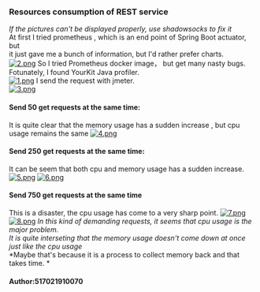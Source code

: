 ### Resources consumption of REST service
*If the pictures can't be displayed properly, use shadowsocks to fix it*<br>
At first I tried prometheus , which is an end point of Spring Boot actuator, but <br>
it just gave me a bunch of information, but I'd rather prefer charts.<br>
[![2.png](https://i.postimg.cc/zfr4ZXNH/2.png)](https://postimg.cc/Wd550Vhs)
So I tried Prometheus docker image， but get many nasty bugs.<br>
Fotunately, I found YourKit Java profiler. <br>
[![1.png](https://i.postimg.cc/SKbbSf6s/1.png)](https://postimg.cc/QFmyS5nG)
I send the request with jmeter. <br>
[![3.png](https://i.postimg.cc/Fz7BgYy8/3.png)](https://postimg.cc/sGCm3D04)
#### Send 50 get requests at the same time:
It is quite clear that the memory usage has a sudden increase , but cpu usage remains the same
[![4.png](https://i.postimg.cc/htgNNtcz/4.png)](https://postimg.cc/HVZSyHJd)
#### Send 250 get requests at the same time:
It can be seem that both cpu and memory usage has a sudden increase.
[![5.png](https://i.postimg.cc/XNtrfT3D/5.png)](https://postimg.cc/QVkNsYFp)
[![6.png](https://i.postimg.cc/TYmpCC32/6.png)](https://postimg.cc/0bkkNGSh)
#### Send 750 get requests at the same time
This is a disaster, the cpu usage has come to a very sharp point.
[![7.png](https://i.postimg.cc/nVmFJMb0/7.png)](https://postimg.cc/HjpD0YLy)
[![8.png](https://i.postimg.cc/sDRVDy3y/8.png)](https://postimg.cc/SjD0DBXt)
*In this kind of demanding requests, it seems that cpu usage is the major problem.*<br>
*It is quite interseting that the memory usage doesn't come down at once just like the cpu usage*<br>
*Maybe that's because it is a process to collect memory back and that takes time. *<br>




#### Author:517021910070
